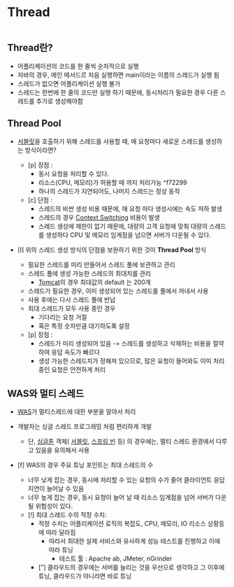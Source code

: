 # Thread

```table-of-contents
```

## Thread란?
- 어플리케이션의 코드를 한 줄씩 순차적으로 실행
- 자바의 경우, 메인 메서드르 처음 실행하면 main이라는 이름의 스레드가 실행 됨
- 스레드가 없으면 어플리케이션 실행 불가
- 스레드는 한번에 한 줄의 코드만 실행 하기 때문에, 동시처리가 필요한 경우 다른 스레드를 추가로 생성해야함


## Thread Pool

- [서블릿](Web/서블릿.md)을 호출하기 위해 스레드를 사용할 때, 매 요청마다 새로운 스레드를 생성하는 방식이라면?
	- [p] 장점 :
		- 동시 요청을 처리할 수 있다.
		- 리소스(CPU, 메모리)가 허용할 때 까지 처리가능 ^f72299
		- 하나의 스레드가 지연되어도, 나머지 스레드는 정상 동작
	- [c] 단점 :
		- 스레드의 비싼 생성 비용 때문에, 매 요청 마다 생성시에는 속도 저하 발생
		- 스레드의 경우 [Context Switching](../미완성%20문서/Context%20Switching.md) 비용이 발생
		- 스레드 생성에 제한이 없기 때문에, 대량의 고객 요청에 맞춰 대량의 스레드를 생성하다 CPU 및 메모리 임계점을 넘으면 서버가 다운될 수 있다.

- [I] 위의 스레드 생성 방식의 단점을 보완하기 위한 것이 **Thread Pool** 방식
	- 필요한 스레드를 미리 만들어서 스레드 풀에 보관하고 관리
	- 스레드 풀에 생성 가능한 스레드의 최대치를 관리
		- [Tomcat](../미완성%20문서/Tomcat.md)의 경우 최대값의 default 는 200개
	- 스레드가 필요한 경우, 이미 생성되어 있는 스레드를 풀에서 꺼내서 사용
	- 사용 후에는 다시 스레드 풀에 반납
	- 최대 스레드가 모두 사용 중인 경우
		- 기다리는 요청 거절
		- 혹은 특정 숫자만큼 대기하도록 설정
	- [p] 장점 :
		- 스레드가 미리 생성되어 있음 -> 스레드를 생성하고 삭제하는 비용을 절약하여 응답 속도가 빠르다
		- 생성 가능한 스레드치가 정해져 있으므로, 많은 요청이 들어와도 이미 처리중인 요청은 안전하게 처리


## WAS와 멀티 스레드

- [WAS](Web/Web%20Application%20Server.md)가 멀티스레드에 대한 부분을 알아서 처리
- 개발자는 싱글 스레드 프로그래밍 처럼 편리하게 개발
	- 단, [싱글톤](디자인%20패턴/싱글톤%20패턴.md) 객체( [서블릿](Web/서블릿.md), [스프링 빈](../Spring/스프링%20빈.md) 등) 의 경우에는, 멀티 스레드 환경에서 다루고 있음을 유의해서 사용

- [f] WAS의 경우 주요 튜닝 포인트는 최대 스레드의 수
	- 너무 낮게 잡는 경우, 동시에 처리할 수 있는 요청의 수가 줄어 클라이언트 응답 지연이 늘어날 수 있음
	- 너무 높게 잡는 경우, 동시 요청이 늘어 날 때 리소스 임계점을 넘어 서버가 다운 될 위험성이 있다.
	- [!] 최대 스레드 수의 적정 수치:
		- 적정 수치는 어플리케이션 로직의 복잡도, CPU, 메모리, IO 리소스 상황등에 따라 달라짐
			- 따라서 최대한 실제 서비스와 유사하게 성능 테스트를 진행하고 이에 따라 튜닝
				- 테스트 툴 : Apache ab, JMeter, nGrinder 
		- ["] 클라우드의 경우에는 서버를 늘리는 것을 우선으로 생각하고 그 이후에 튜닝, 클라우드가 아니라면 바로 튜닝





